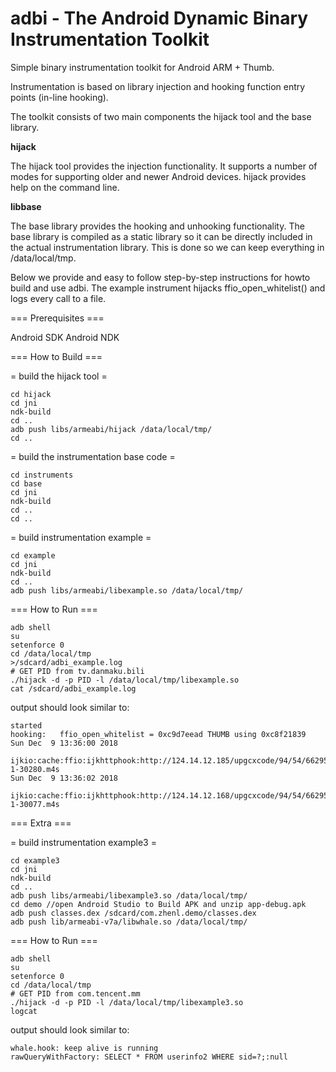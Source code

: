 adbi - The Android Dynamic Binary Instrumentation Toolkit  
=========================================================

Simple binary instrumentation toolkit for Android ARM + Thumb.

Instrumentation is based on library injection and hooking function entry 
points (in-line hooking).

The toolkit consists of two main components the hijack tool and the base 
library.

**hijack**

 The hijack tool provides the injection functionality. It supports a number of  modes for supporting older and newer Android devices. hijack provides help on the command line.
 
**libbase**

 The base library provides the hooking and unhooking functionality. The base library is compiled as a static library so it can be directly included in the
 actual instrumentation library. This is done so we can keep everything in /data/local/tmp. 

Below we provide and easy to follow step-by-step instructions for howto build and use adbi. The example instrument hijacks ffio_open_whitelist() and logs every call
to a file.

=== Prerequisites ===

Android SDK
Android NDK

=== How to Build ===

= build the hijack tool =
```
cd hijack
cd jni
ndk-build
cd ..
adb push libs/armeabi/hijack /data/local/tmp/
cd ..
```

= build the instrumentation base code =

```
cd instruments
cd base
cd jni
ndk-build
cd ..
cd ..
```

= build instrumentation example =

```
cd example
cd jni
ndk-build
cd ..
adb push libs/armeabi/libexample.so /data/local/tmp/
```

=== How to Run ===

```
adb shell
su
setenforce 0
cd /data/local/tmp
>/sdcard/adbi_example.log
# GET PID from tv.danmaku.bili
./hijack -d -p PID -l /data/local/tmp/libexample.so
cat /sdcard/adbi_example.log
```

output should look similar to:

```
started
hooking:   ffio_open_whitelist = 0xc9d7eead THUMB using 0xc8f21839
Sun Dec  9 13:36:00 2018
 ijkio:cache:ffio:ijkhttphook:http://124.14.12.185/upgcxcode/94/54/66295494/66295494-1-30280.m4s
Sun Dec  9 13:36:02 2018
 ijkio:cache:ffio:ijkhttphook:http://124.14.12.168/upgcxcode/94/54/66295494/66295494-1-30077.m4s
```

=== Extra ===

= build instrumentation example3 =

```
cd example3
cd jni
ndk-build
cd ..
adb push libs/armeabi/libexample3.so /data/local/tmp/
cd demo //open Android Studio to Build APK and unzip app-debug.apk
adb push classes.dex /sdcard/com.zhenl.demo/classes.dex
adb push lib/armeabi-v7a/libwhale.so /data/local/tmp/
```

=== How to Run ===

```
adb shell
su
setenforce 0
cd /data/local/tmp
# GET PID from com.tencent.mm
./hijack -d -p PID -l /data/local/tmp/libexample3.so
logcat
```

output should look similar to:

```
whale.hook: keep alive is running
rawQueryWithFactory: SELECT * FROM userinfo2 WHERE sid=?;:null
```
